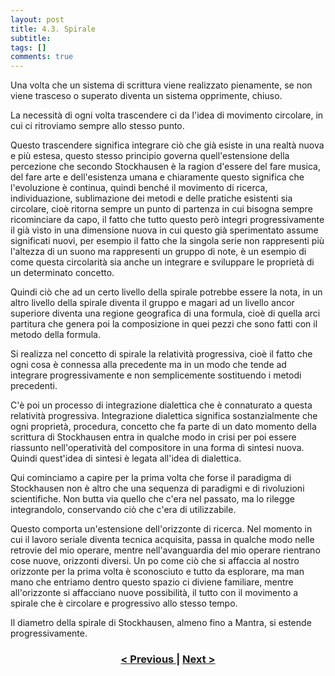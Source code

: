 ```yaml
---
layout: post
title: 4.3. Spirale
subtitle:
tags: []
comments: true
---
```

Una volta che un sistema di scrittura viene realizzato pienamente, se non viene trasceso o superato diventa un sistema opprimente, chiuso.

La necessità di ogni volta trascendere ci da l'idea di movimento circolare, in cui ci ritroviamo sempre allo stesso punto.

Questo trascendere significa integrare ciò che già esiste in una realtà nuova e più estesa, questo stesso principio governa quell'estensione della percezione che secondo Stockhausen è la ragion d'essere del fare musica, del fare arte e dell'esistenza umana e chiaramente questo significa che l'evoluzione è continua, quindi benché il movimento di ricerca, individuazione, sublimazione dei metodi e delle pratiche esistenti sia circolare, cioè ritorna  sempre un punto di partenza in cui bisogna sempre ricominciare da capo, il fatto che tutto questo però integri progressivamente il già visto in una dimensione nuova in cui questo già sperimentato assume significati nuovi, per esempio il fatto che la singola serie non rappresenti più l'altezza di un suono ma rappresenti un gruppo di note, è un esempio di come questa circolarità sia anche un integrare e sviluppare le proprietà di un determinato concetto.

Quindi ciò che ad un certo livello della spirale potrebbe essere la nota, in un altro livello della spirale diventa il gruppo e magari ad un livello ancor superiore diventa una regione geografica di una formula, cioè di quella arci partitura che genera poi la composizione in quei pezzi che sono fatti con il metodo della formula.

Si realizza nel concetto di spirale la relatività progressiva, cioè il fatto che ogni cosa è connessa alla precedente ma in un modo che tende ad integrare progressivamente e non semplicemente sostituendo i metodi precedenti.

C'è poi un processo di integrazione dialettica che è connaturato a questa relatività progressiva. Integrazione dialettica significa sostanzialmente che ogni proprietà, procedura, concetto che fa parte di un dato momento della scrittura di Stockhausen entra in qualche modo in crisi per poi essere riassunto nell'operatività del compositore in una forma di sintesi nuova. Quindi quest'idea di sintesi è legata all'idea di dialettica.

Qui cominciamo a capire per la prima volta che forse il paradigma di Stockhausen non è altro che una sequenza di paradigmi e di rivoluzioni scientifiche. Non butta via quello che c'era nel passato, ma lo rilegge integrandolo, conservando ciò che c'era di utilizzabile.

Questo comporta un'estensione dell'orizzonte di ricerca. Nel momento in cui il lavoro seriale diventa tecnica acquisita, passa in qualche modo nelle retrovie del mio operare, mentre nell'avanguardia del mio operare rientrano cose nuove, orizzonti diversi. Un po come ciò che si affaccia al nostro orizzonte per la prima volta è sconosciuto e tutto da esplorare, ma man mano che entriamo dentro questo spazio ci diviene familiare, mentre all'orizzonte si affacciano nuove possibilità, il tutto con il movimento a spirale che è circolare e progressivo allo stesso tempo.

Il diametro della spirale di Stockhausen, almeno fino a Mantra, si estende progressivamente.


<h3 style="text-align:center">
<a href="https://velitch.github.io/velitch/2021-11-02-04_02_continuum/">< Previous </a>
|
<a href="https://velitch.github.io/velitch/2021-11-02-04_04_galassia/">Next ></a>
</h3>
